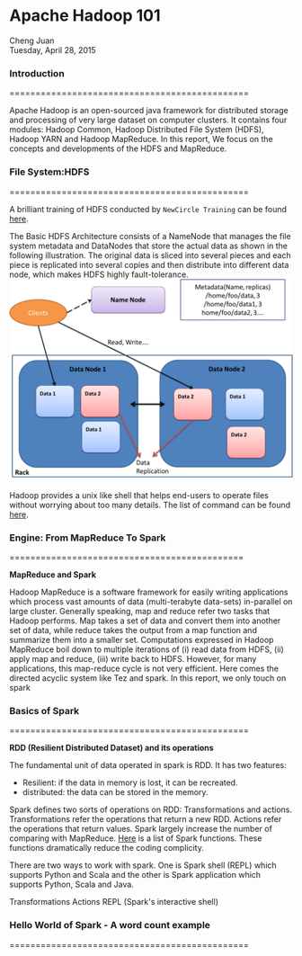 # Apache Hadoop 101
Cheng Juan  
Tuesday, April 28, 2015  

### Introduction

==============================================

Apache Hadoop is an open-sourced java framework for distributed storage and processing of very large dataset on computer clusters. It contains four modules: Hadoop Common, Hadoop Distributed File System (HDFS), Hadoop YARN and Hadoop MapReduce. In this report, We focus on the concepts and developments of the HDFS and MapReduce.  

### File System:HDFS

==============================================                   

A brilliant training of HDFS conducted by `NewCircle Training` can be found [here](https://www.youtube.com/watch?v=ziqx2hJY8Hg).

The Basic HDFS Architecture consists of a NameNode that manages the file system metadata and DataNodes that store the actual data as shown in the following illustration. The original data is sliced into several pieces and each piece is replicated into several copies and then distribute into different data node, which makes HDFS highly fault-tolerance. 
![HDFS](HDFS.png)

Hadoop provides a unix like shell that helps end-users to operate files without worrying about too many details. The list of command can be found [here](http://hadoop.apache.org/docs/current/hadoop-project-dist/hadoop-common/FileSystemShell.html). 

### Engine: From MapReduce To Spark

=============================================  

**MapReduce and Spark** 

Hadoop MapReduce is a software framework for easily writing applications which process vast amounts of data (multi-terabyte data-sets) in-parallel on large cluster. Generally speaking, map and reduce refer two tasks that Hadoop performs. Map takes a set of data and convert them into another set of data, while reduce takes the output from a map function and summarize them into a smaller set. Computations expressed in Hadoop MapReduce boil down to multiple iterations of (i) read data from HDFS, (ii) apply map and reduce, (iii) write back to HDFS. However, for many applications, this map-reduce cycle is not very efficient. Here comes the directed acyclic system like Tez and spark. In this report, we only touch on spark


### Basics of Spark

==============================================

**RDD (Resilient Distributed Dataset) and its operations**

The fundamental unit of data operated in spark is RDD.  It has two features:

- Resilient: if the data in memory is lost, it can be recreated.
- distributed: the data can be stored in the memory.

Spark defines two sorts of operations on RDD: Transformations and actions. Transformations refer the operations that return a new RDD. Actions refer the operations that return values. Spark largely increase the number of comparing with MapReduce. [Here](http://spark.apache.org/docs/latest/programming-guide.html) is a list of Spark functions. These functions dramatically reduce the coding complicity. 

There are two ways to work with spark. One is Spark shell (REPL) which supports Python and Scala and the other is Spark application which supports Python, Scala and Java.  





Transformations
Actions
REPL (Spark's interactive shell)

### Hello World of Spark - A word count example 

==============================================


